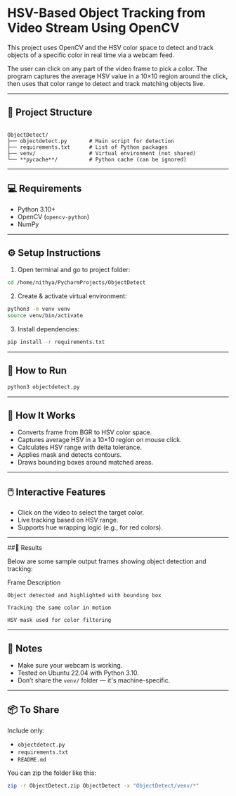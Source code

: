 # HSV-Based Object Tracking from Video Stream Using OpenCV

This project uses OpenCV and the HSV color space to detect and track objects of a specific color in real time via a webcam feed.

The user can click on any part of the video frame to pick a color. The program captures the average HSV value in a 10×10 region around the click, then uses that color range to detect and track matching objects live.

---

## 📁 Project Structure

```

ObjectDetect/
├── objectdetect.py       # Main script for detection
├── requirements.txt      # List of Python packages
├── venv/                 # Virtual environment (not shared)
└── **pycache**/          # Python cache (can be ignored)

````

---

## 💻 Requirements

- Python 3.10+
- OpenCV (`opencv-python`)
- NumPy

---

## ⚙️ Setup Instructions

1. Open terminal and go to project folder:

```bash
cd /home/nithya/PycharmProjects/ObjectDetect
````

2. Create & activate virtual environment:

```bash
python3 -m venv venv
source venv/bin/activate
```

3. Install dependencies:

```bash
pip install -r requirements.txt
```

---

## 🚀 How to Run

```bash
python3 objectdetect.py
```

---

## 🧠 How It Works

* Converts frame from BGR to HSV color space.
* Captures average HSV in a 10×10 region on mouse click.
* Calculates HSV range with delta tolerance.
* Applies mask and detects contours.
* Draws bounding boxes around matched areas.

---

## 🖱️ Interactive Features

* Click on the video to select the target color.
* Live tracking based on HSV range.
* Supports hue wrapping logic (e.g., for red colors).

---

##📸 Results

Below are some sample output frames showing object detection and tracking:

Frame	Description

	Object detected and highlighted with bounding box

	Tracking the same color in motion

	HSV mask used for color filtering

---


## 📌 Notes

* Make sure your webcam is working.
* Tested on Ubuntu 22.04 with Python 3.10.
* Don’t share the `venv/` folder — it's machine-specific.

---


## 📦 To Share

Include only:

* `objectdetect.py`
* `requirements.txt`
* `README.md`

You can zip the folder like this:

```bash
zip -r ObjectDetect.zip ObjectDetect -x "ObjectDetect/venv/*"
